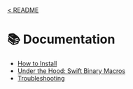 [< README](/README.md)

# 📚 Documentation

- [How to Install](how-to-install.md)
- [Under the Hood: Swift Binary Macros](under-the-hood-swift-binary-macros.md)
- [Troubleshooting](troubleshooting.md)
